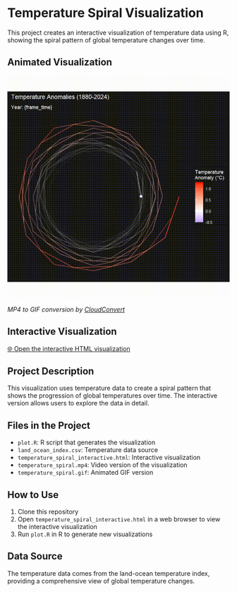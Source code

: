 # Temperature Spiral Visualization

This project creates an interactive visualization of temperature data using R, showing the spiral pattern of global temperature changes over time.

## Animated Visualization

![Temperature Spiral Animation](temperature_spiral.gif)

*MP4 to GIF conversion by [CloudConvert](https://cloudconvert.com/mp4-to-gif)*

## Interactive Visualization

[🌐 Open the interactive HTML visualization](temperature_spiral_interactive.html)

## Project Description

This visualization uses temperature data to create a spiral pattern that shows the progression of global temperatures over time. The interactive version allows users to explore the data in detail.

## Files in the Project

- `plot.R`: R script that generates the visualization
- `land_ocean_index.csv`: Temperature data source
- `temperature_spiral_interactive.html`: Interactive visualization
- `temperature_spiral.mp4`: Video version of the visualization
- `temperature_spiral.gif`: Animated GIF version

## How to Use

1. Clone this repository
2. Open `temperature_spiral_interactive.html` in a web browser to view the interactive visualization
3. Run `plot.R` in R to generate new visualizations

## Data Source

The temperature data comes from the land-ocean temperature index, providing a comprehensive view of global temperature changes. 